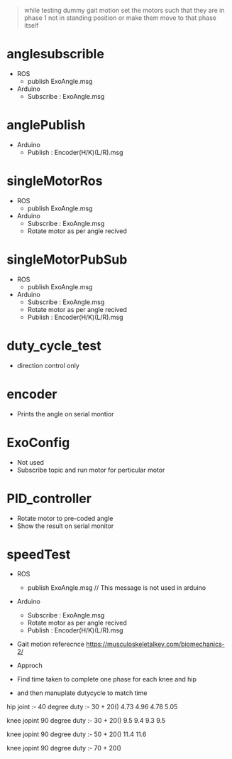 > while testing dummy gait motion set the motors such that they are in phase 1 not in standing position
> or make them move to that phase itself 
# anglesubscrible 
- ROS 
    - publish ExoAngle.msg
- Arduino 
    - Subscribe : ExoAngle.msg
# anglePublish
- Arduino 
    - Publish : Encoder(H/K)(L/R).msg
# singleMotorRos 
- ROS 
    - publish ExoAngle.msg
- Arduino 
    - Subscribe : ExoAngle.msg
    - Rotate motor as per angle recived 
# singleMotorPubSub
- ROS 
    - publish ExoAngle.msg
- Arduino 
    - Subscribe : ExoAngle.msg
    - Rotate motor as per angle recived 
    - Publish : Encoder(H/K)(L/R).msg
# duty_cycle_test 
- direction control only
# encoder 
- Prints the angle on serial montior
# ExoConfig 
- Not used 
- Subscribe topic and run motor for perticular motor
# PID_controller
- Rotate motor to pre-coded angle
- Show the result on serial monitor
# speedTest
- ROS 
    - publish ExoAngle.msg // This message is not used in arduino
- Arduino 
    - Subscribe : ExoAngle.msg
    - Rotate motor as per angle recived 
    - Publish : Encoder(H/K)(L/R).msg

- Gait motion referecnce
https://musculoskeletalkey.com/biomechanics-2/

- Approch
- Find time taken to complete one phase for each knee and hip
- and then manuplate dutycycle to match time

hip joint :- 40 degree duty :- 30 + 20()
4.73
4.96
4.78
5.05

knee jopint 90 degree  duty :- 30 + 20()
9.5
9.4
9.3
9.5

knee jopint 90 degree  duty :- 50 + 20()
11.4
11.6

knee jopint 90 degree  duty :- 70 + 20()

